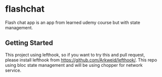 # flashchat

Flash chat app is an app from learned udemy course but with state management.  

## Getting Started

This project using lefthook, so if you want to try this and pull request, please install lefthook
from https://github.com/Arkweid/lefthook/. 
This repo using bloc state management and will be using chopper for network service.
